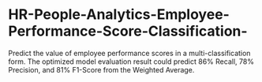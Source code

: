 # HR-People-Analytics-Employee-Performance-Score-Classification-
Predict the value of employee performance scores in a multi-classification form. The optimized model evaluation result could predict 86% Recall, 78% Precision, and 81% F1-Score from the Weighted Average.
